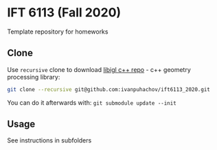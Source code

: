 # IFT 6113 (Fall 2020)
Template repository for homeworks

## Clone
Use `recursive` clone to download [libigl c++ repo](https://github.com/libigl/libigl) - c++ geometry processing library:
```bash
git clone --recursive git@github.com:ivanpuhachov/ift6113_2020.git
```
You can do it afterwards with: `git submodule update --init`

## Usage
See instructions in subfolders
